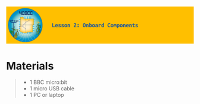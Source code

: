 ![header-lesson-02](assets/header-lesson-02.png)

# Materials

> - 1 BBC micro:bit
> - 1 micro USB cable
> - 1 PC or laptop